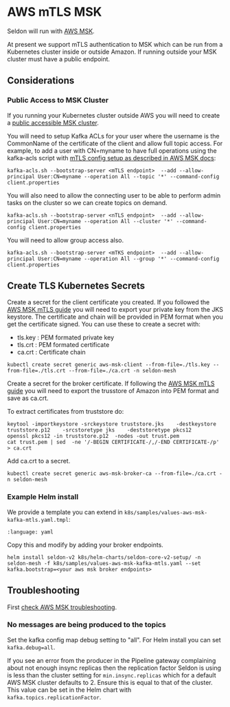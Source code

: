 # AWS mTLS MSK

Seldon will run with [AWS MSK](https://aws.amazon.com/msk/).

At present we support mTLS authentication to MSK which can be run from a Kubernetes cluster inside or outside Amazon. If running outside your MSK cluster must have a public endpoint.

## Considerations

### Public Access to MSK Cluster

If you running your Kubernetes cluster outside AWS you will need to create a [public accessible MSK cluster](https://docs.aws.amazon.com/msk/latest/developerguide/public-access.html).

You will need to setup Kafka ACLs for your user where the username is the CommonName of the certificate of the client and allow full topic access. For example, to add a user with CN=myname to have full operations using the kafka-acls script with [mTLS config setup as described in AWS MSK docs](https://docs.aws.amazon.com/msk/latest/developerguide/msk-authentication.html):

```
kafka-acls.sh --bootstrap-server <mTLS endpoint>  --add --allow-principal User:CN=myname --operation All --topic '*' --command-config client.properties
```

You will also need to allow the connecting user to be able to perform admin tasks on the cluster so we can create topics on demand.

```
kafka-acls.sh --bootstrap-server <nTLS endpoint>  --add --allow-principal User:CN=myname --operation All --cluster '*' --command-config client.properties
```

You will need to allow group access also.

```
kafka-acls.sh --bootstrap-server <mTKS endpoint>  --add --allow-principal User:CN=myname --operation All --group '*' --command-config client.properties
```


## Create TLS Kubernetes Secrets

Create a secret for the client certificate you created. If you followed the [AWS MSK mTLS guide](https://docs.aws.amazon.com/msk/latest/developerguide/msk-authentication.html) you will need to export your private key from the JKS keystore. The certificate and chain will be provided in PEM format when you get the certificate signed. You can use these to create a secret with:

  * tls.key : PEM formated private key
  * tls.crt : PEM formated certificate
  * ca.crt : Certificate chain

```
kubectl create secret generic aws-msk-client --from-file=./tls.key --from-file=./tls.crt --from-file=./ca.crt -n seldon-mesh
```

Create a secret for the broker certificate. If following the [AWS MSK mTLS guide](https://docs.aws.amazon.com/msk/latest/developerguide/msk-authentication.html) you will need to export the trusstore of Amazon into PEM format and save as ca.crt.

To extract certificates from truststore do:

```
keytool -importkeystore -srckeystore truststore.jks    -destkeystore truststore.p12    -srcstoretype jks    -deststoretype pkcs12
openssl pkcs12 -in truststore.p12  -nodes -out trust.pem
cat trust.pem | sed  -ne '/-BEGIN CERTIFICATE-/,/-END CERTIFICATE-/p' > ca.crt
```

Add ca.crt to a secret.

```
kubectl create secret generic aws-msk-broker-ca --from-file=./ca.crt -n seldon-mesh
```



### Example Helm install

We provide a template you can extend in `k8s/samples/values-aws-msk-kafka-mtls.yaml.tmpl`:

```{literalinclude} ../../../../../../k8s/samples/values-aws-msk-kafka-mtls.yaml.tmpl
:language: yaml
```

Copy this and modify by adding your broker endpoints.

```
helm install seldon-v2 k8s/helm-charts/seldon-core-v2-setup/ -n seldon-mesh -f k8s/samples/values-aws-msk-kafka-mtls.yaml --set kafka.bootstrap=<your aws msk broker endpoints>
```

## Troubleshooting

First [check AWS MSK troubleshooting](https://docs.aws.amazon.com/msk/latest/developerguide/troubleshooting.html).

### No messages are being produced to the topics

Set the kafka config map debug setting to "all". For Helm install you can set `kafka.debug=all`.

If you see an error from the producer in the Pipeline gateway complaining about not enough insync replicas then the replication factor Seldon is using is less than the cluster setting for `min.insync.replicas` which for a default AWS MSK cluster defaults to 2. Ensure this is equal to that of the cluster. This value can be set in the Helm chart with `kafka.topics.replicationFactor`.

